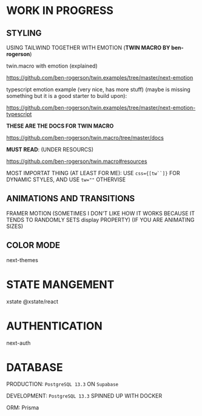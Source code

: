 # WORK IN PROGRESS

## STYLING

USING TAILWIND TOGETHER WITH EMOTION (**TWIN MACRO BY ben-rogerson**)

twin.macro with emotion (explained)

<https://github.com/ben-rogerson/twin.examples/tree/master/next-emotion>


typescript emotion example (very nice, has more stuff) (maybe is missing something but it is a good starter to build upon):

<https://github.com/ben-rogerson/twin.examples/tree/master/next-emotion-typescript>

**THESE ARE THE DOCS FOR TWIN MACRO**

<https://github.com/ben-rogerson/twin.macro/tree/master/docs>

**MUST READ**: (UNDER RESOURCS)

<https://github.com/ben-rogerson/twin.macro#resources>

MOST IMPORTAT THING (AT LEAST FOR ME): USE `css={[tw``]}` FOR DYNAMIC STYLES, AND USE `tw=""` OTHERVISE

## ANIMATIONS AND TRANSITIONS

FRAMER MOTION (SOMETIMES I DON'T LIKE HOW IT WORKS BECAUSE IT TENDS TO RANDOMLY SETS display PROPERTY) (IF YOU ARE ANIMATING SIZES)

## COLOR MODE

next-themes

# STATE MANGEMENT

xstate @xstate/react

# AUTHENTICATION

next-auth

# DATABASE

PRODUCTION: `PostgreSQL 13.3` ON `Supabase`

DEVELOPMENT: `PostgreSQL 13.3` SPINNED UP WITH DOCKER

ORM: Prisma
